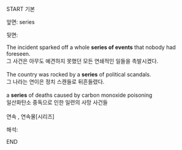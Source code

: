 START
기본

앞면:
series


뒷면:
<div>The incident sparked off a whole <b>series of events</b> that nobody had foreseen. </div><div>그 사건은 아무도 예견하지 못했던 모든 연쇄적인 일들을 촉발시켰다.</div><div><br></div><div><div>The country was rocked by a <strong>series</strong> of political scandals. </div><div><div>그 나라는 연이은 정치 스캔들로 뒤흔들렸다.</div></div></div><div><br></div><div><div>a <strong>series</strong> of deaths caused by carbon monoxide poisoning </div><div><div>일산화탄소 중독으로 인한 일련의 사망 사건들</div></div></div><div><br></div><div>연속 , 연속물[시리즈]</div>


해석:

END